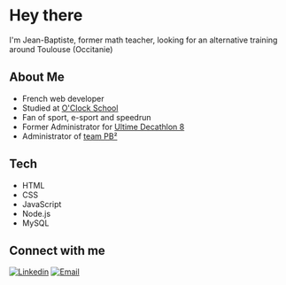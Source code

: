 # Hey there

I'm Jean-Baptiste, former math teacher, looking for an alternative training around Toulouse (Occitanie)

## About Me
- French web developer
- Studied at [O'Clock School](https://oclock.io/)
- Fan of sport, e-sport and speedrun
- Former Administrator for [Ultime Decathlon 8](https://www.ultimedecathlon.com/championship/season-8)
- Administrator of [team PB²](https://pbdeuxtv.fr/)

## Tech
- HTML
- CSS
- JavaScript
- Node.js
- MySQL

## Connect with me

[![Linkedin](https://img.shields.io/badge/LinkedIn-Jean%20Baptiste%20Gimazane%20Guy-blue?style=for-the-badge&logo=linkedin)][linkedin]
[![Email](https://img.shields.io/badge/Email-jab.gim@laposte.net-red?style=for-the-badge&logo=laposte)][email]

[linkedin]: https://www.linkedin.com/in/jean-baptiste-gimazane-guy-354a5a20b/
[email]: mailto:jab.gim@laposte.net

